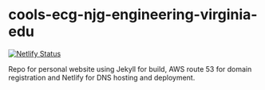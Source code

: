 # cools-ecg-njg-engineering-virginia-edu

[![Netlify Status](https://api.netlify.com/api/v1/badges/1bd5155b-fe6e-4cfa-94bf-976812b7a51a/deploy-status)](https://app.netlify.com/sites/merry-donut-a692cc/deploys)

Repo for personal website using Jekyll for build, AWS route 53 for domain registration and Netlify for DNS hosting and deployment.